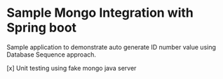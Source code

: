 # Sample Mongo Integration with Spring boot
Sample application to demonstrate auto generate ID number value using Database Sequence approach.

[x] Unit testing using fake mongo java server
